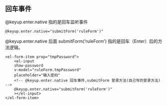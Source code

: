## 回车事件
@keyup.enter.native 指的是回车监听事件 
```
@keyup.enter.native="submitForm('ruleForm')"
```
@keyup.enter.native 后面 submitForm(‘ruleForm’) 指的是回车（Enter）后的方法逻辑。
```vue
<el-form-item prop="tmpPassword">
    <el-input
    show-password
    v-model="ruleForm.tmpPassword"
    placeholder="输入密码"
    <!-- @keyup.enter.native 回车事件,submitForm 登录方法(自己写的登录方法) -->
    @keyup.enter.native="submitForm('ruleForm')"
    ></el-input>
</el-form-item>
```